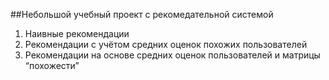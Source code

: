 ##Небольшой учебный проект с рекомедательной системой
1. Наивные рекомендации
2. Рекомендации с учётом средних оценок похожих пользователей
3. Рекомендации на основе средних оценок пользователей и матрицы “похожести”